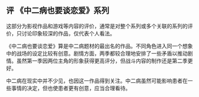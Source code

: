 ## 评 《中二病也要谈恋爱》系列

这部分为影视作品和游戏等内容的评价，通常是对整个系列或多个关联的系列的评价，只讨论印象较深的作品，仅代表个人看法。

《中二病也要谈恋爱》算是中二病题材的最出名的作品。不同角色进入同一个想象中的战场的设定比较有创意。剧情方面，两季都较合理地安排了一些矛盾以推动剧情。虽然第一季因两位主角的形象获得更高评分，但战斗内容的制作还是第二季更好。

中二病在现实中并不少见，也因这一作品得到关注。中二病虽然可能影响患者在一些事情的决定，但也使患者更有创意，应当合理看待。